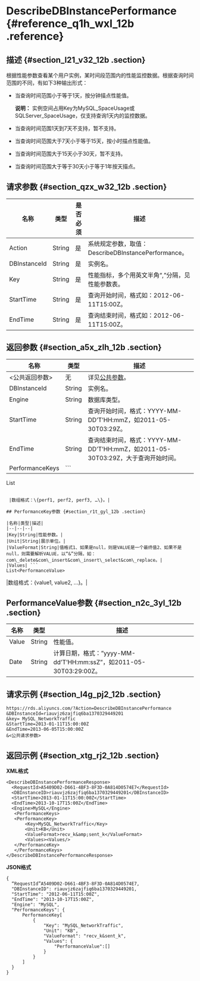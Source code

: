 # DescribeDBInstancePerformance {#reference_q1h_wxl_12b .reference}

## 描述 {#section_l21_v32_12b .section}

根据性能参数查看某个用户实例，某时间段范围内的性能监控数据。根据查询时间范围的不同，有如下3种输出形式：

-   当查询时间范围小于等于1天，按分钟描点性能值。

    **说明：** 实例空间占用Key为MySQL\_SpaceUsage或SQLServer\_SpaceUsage，仅支持查询1天内的监控数据。

-   当查询时间范围1天到7天不支持，暂不支持。

-   当查询时间范围大于7天小于等于15天，按小时描点性能值。

-   当查询时间范围大于15天小于30天，暂不支持。

-   当查询时间范围大于等于30天小于等于1年按天描点。


## 请求参数 {#section_qzx_w32_12b .section}

|名称|类型|是否必须|描述|
|--|--|----|--|
|Action|String|是|系统规定参数，取值：DescribeDBInstancePerformance。|
|DBInstanceId|String|是|实例名。|
|Key|String|是|性能指标，多个用英文半角“,”分隔，见性能参数表。|
|StartTime|String|是|查询开始时间，格式如：2012-06-11T15:00Z。|
|EndTime|String|是|查询结束时间，格式如：2012-06-11T15:00Z。|

## 返回参数 {#section_a5x_zlh_12b .section}

|名称|类型|描述|
|--|--|--|
|<公共返回参数\>|无|详见[公共参数](intl.zh-CN/API参考/使用API/公共参数.md#)。|
|DBInstanceId|String|实例名。|
|Engine|String|数据库类型。|
|StartTime|String|查询开始时间，格式：YYYY-MM-DD’T’HH:mmZ，如2011-05-30T03:29Z。|
|EndTime|String|查询结束时间，格式：YYYY-MM-DD’T’HH:mmZ，如2011-05-30T03:29Z，大于查询开始时间。|
|PerformanceKeys| ```
List<PerformanceKey>
```

 |数组格式：\{perf1, perf2, perf3, …\}。|

## PerformanceKey参数 {#section_r1t_gyl_12b .section}

|名称|类型|描述|
|--|--|--|
|Key|String|性能参数。|
|Unit|String|展示单位。|
|ValueFormat|String|值格式1、如果是null，则是VALUE是一个最终值2、如果不是null，则需要解析VALUE，以“&”分隔，如：com\_delete&com\_insert&com\_insert\_select&com\_replace。|
|Values| ```
List<PerformanceValue>
```

 |数组格式：\{value1, value2, …\}。|

## PerformanceValue参数 {#section_n2c_3yl_12b .section}

|名称|类型|描述|
|--|--|--|
|Value|String|性能值。|
|Date|String|计算日期，格式：”yyyy-MM-dd’T’HH:mm:ssZ”，如2011-05-30T03:29:00Z。|

## 请求示例 {#section_l4g_pj2_12b .section}

```
https://rds.aliyuncs.com/?Action=DescribeDBInstancePerformance
&DBInstanceId=riauvjz6zajfiq6ba1370329449201
&key= MySQL_NetworkTraffic
&StartTime=2013-01-11T15:00:00Z
&EndTime=2013-06-05T15:00:00Z
&<公共请求参数>
```

## 返回示例 {#section_xtg_rj2_12b .section}

**XML格式**

```
<DescribeDBInstancePerformanceResponse> 
  <RequestId>A5409D02-D661-4BF3-8F3D-0A814D0574E7</RequestId>
  <DBInstanceID>riauvjz6zajfiq6ba1370329449201</DBInstanceID> 
  <StartTime>2013-01-11T15:00:00Z</StartTime> 
  <EndTime>2013-10-17T15:00Z</EndTime> 
  <Engine>MySQL</Engine> 
   <PerformanceKeys> 
   <PerformanceKey>
       <Key>MySQL_NetworkTraffic</Key> 
       <Unit>KB</Unit> 
       <ValueFormat>recv_k&amp;sent_k</ValueFormat> 
       <Values><Values/> 
   </PerformanceKey>
   </PerformanceKeys> 
</DescribeDBInstancePerformanceResponse>
```

**JSON格式**

```
{
  “RequestId”A5409D02-D661-4BF3-8F3D-0A814D0574E7,
  "DBInstanceID": riauvjz6zajfiq6ba1370329449201,
  "StartTime": "2012-06-11T15:00Z",
  "EndTime": "2013-10-17T15:00Z",
  "Engine": "MySQL",
  "PerformanceKeys": {
      PerformanceKey[
          {
              "Key": "MySQL_NetworkTraffic",
              "Unit": "KB",
              "ValueFormat": "recv_k&sent_k",
              "Values": {
                  "PerformanceValue":[]
              }
          }
      ]
  }
}
```

